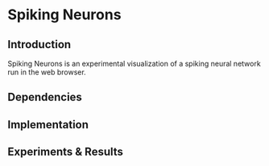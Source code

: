 # Spiking Neurons

## Introduction
Spiking Neurons is an experimental visualization of a spiking neural network run in the web browser.

## Dependencies

## Implementation

## Experiments & Results
